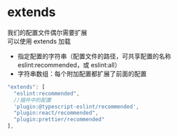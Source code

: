 # extends

我们的配置文件偶尔需要扩展  
可以使用 extends 加载

- 指定配置的字符串（配置文件的路径，可共享配置的名称 eslint:recommended，或 eslint:all）
- 字符串数组：每个附加配置都扩展了前面的配置

```js
"extends": [
  "eslint:recommended",
  //插件中的配置
  'plugin:@typescript-eslint/recommended',
  "plugin:react/recommended",
  "plugin:prettier/recommended"
],
```
